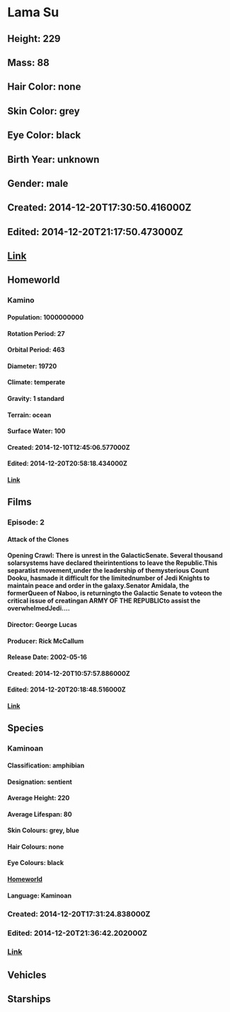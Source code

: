 # Lama Su
## Height: 229
## Mass: 88
## Hair Color: none
## Skin Color: grey
## Eye Color: black
## Birth Year: unknown
## Gender: male
## Created: 2014-12-20T17:30:50.416000Z
## Edited: 2014-12-20T21:17:50.473000Z
## [Link](https://swapi.dev/api/people/72/)
## Homeworld
### Kamino
#### Population: 1000000000
#### Rotation Period: 27
#### Orbital Period: 463
#### Diameter: 19720
#### Climate: temperate
#### Gravity: 1 standard
#### Terrain: ocean
#### Surface Water: 100
#### Created: 2014-12-10T12:45:06.577000Z
#### Edited: 2014-12-20T20:58:18.434000Z
#### [Link](https://swapi.dev/api/planets/10/)
## Films
### Episode: 2
#### Attack of the Clones
#### Opening Crawl: There is unrest in the GalacticSenate. Several thousand solarsystems have declared theirintentions to leave the Republic.This separatist movement,under the leadership of themysterious Count Dooku, hasmade it difficult for the limitednumber of Jedi Knights to maintain peace and order in the galaxy.Senator Amidala, the formerQueen of Naboo, is returningto the Galactic Senate to voteon the critical issue of creatingan ARMY OF THE REPUBLICto assist the overwhelmedJedi....
#### Director: George Lucas
#### Producer: Rick McCallum
#### Release Date: 2002-05-16
#### Created: 2014-12-20T10:57:57.886000Z
#### Edited: 2014-12-20T20:18:48.516000Z
#### [Link](https://swapi.dev/api/films/5/)
## Species
### Kaminoan
#### Classification: amphibian
#### Designation: sentient
#### Average Height: 220
#### Average Lifespan: 80
#### Skin Colours: grey, blue
#### Hair Colours: none
#### Eye Colours: black
#### [Homeworld](https://swapi.dev/api/planets/10/)
#### Language: Kaminoan
### Created: 2014-12-20T17:31:24.838000Z
### Edited: 2014-12-20T21:36:42.202000Z
### [Link](https://swapi.dev/api/species/32/)
## Vehicles
## Starships